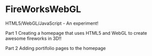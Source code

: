 # FireWorksWebGL
HTML5/WebGL/JavaScript - An experiment!

Part 1
Creating a homepage that uses HTML5 and WebGL to create awesome fireworks in 3D!!

Part 2 
Adding portifolio pages to the homepage
